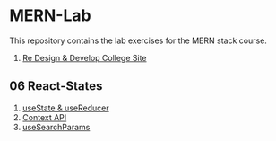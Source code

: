 # MERN-Lab
This repository contains the lab exercises for the MERN stack course.

1. [Re Design & Develop College Site](https://vigneshvaranasi.github.io/MERN-Lab/01-College-Site/)


## 06 React-States
1. [useState & useReducer](https://use-state-reducer.netlify.app)
2. [Context API](https://contextapi-react-demo.netlify.app/)
3. [useSearchParams](https://usesearchparams.netlify.app)